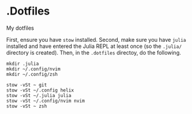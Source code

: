 # .Dotfiles
My dotfiles

First, ensure you have `stow` installed.
Second, make sure you have `julia` installed and have entered the Julia REPL at least once
(so the `.julia/` directory is created).
Then, in the `.dotfiles` directoy, do the following.
```
mkdir .julia
mkdir ~/.config/nvim
mkdir ~/.config/zsh

stow -vSt ~ git
stow -vSt ~/.config helix
stow -vSt ~/.julia julia
stow -vSt ~/.config/nvim nvim
stow -vSt ~ zsh
```
